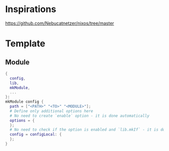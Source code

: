 # Inspirations

https://github.com/Nebucatnetzer/nixos/tree/master

# Template

## Module

```nix
{
  config,
  lib,
  mkModule,
  ...
}:
mkModule config {
  path = ["<PATH>" "<TO>" "<MODULE>"];
  # Define only additional options here
  # No need to create `enable` option - it is done automatically
  options = {
  };
  # No need to check if the option is enabled and `lib.mkIf` - it is done automatically
  config = configLocal: {
  };
}
```
